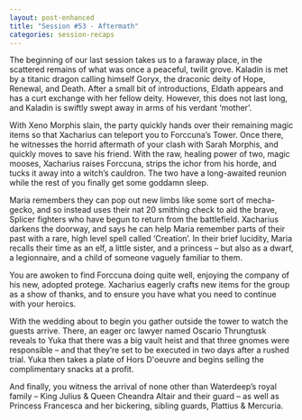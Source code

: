 ```yaml
---
layout: post-enhanced
title: "Session #53 - Aftermath"
categories: session-recaps
---
```


The beginning of our last session takes us to a faraway place, in the scattered remains of what was once a peaceful, twilit grove. Kaladin is met by a titanic dragon calling himself Goryx, the draconic deity of Hope, Renewal, and Death. After a small bit of introductions, Eldath appears and has a curt exchange with her fellow deity. However, this does not last long, and Kaladin is swiftly swept away in arms of his verdant ‘mother’.

With Xeno Morphis slain, the party quickly hands over their remaining magic items so that Xacharius can teleport you to Forccuna’s Tower. Once there, he witnesses the horrid aftermath of your clash with Sarah Morphis, and quickly moves to save his friend. With the raw, healing power of two, magic mooses, Xacharius raises Forccuna, strips the ichor from his horde, and tucks it away into a witch’s cauldron. The two have a long-awaited reunion while the rest of you finally get some goddamn sleep.

Maria remembers they can pop out new limbs like some sort of mecha-gecko, and so instead uses their nat 20 smithing check to aid the brave, Splicer fighters who have begun to return from the battlefield. Xacharius darkens the doorway, and says he can help Maria remember parts of their past with a rare, high level spell called ‘Creation’. In their brief lucidity, Maria recalls their time as an elf, a little sister, and a princess – but also as a dwarf, a legionnaire, and a child of someone vaguely familiar to them.

You are awoken to find Forccuna doing quite well, enjoying the company of his new, adopted protege. Xacharius eagerly crafts new items for the group as a show of thanks, and to ensure you have what you need to continue with your heroics.

With the wedding about to begin you gather outside the tower to watch the guests arrive. There, an eager orc lawyer named Oscario Thrungtusk reveals to Yuka that there was a big vault heist and that three gnomes were responsible –  and that they’re set to be executed in two days after a rushed trial. Yuka then takes a plate of Hors D'oeuvre and begins selling the complimentary snacks at a profit.

And finally, you witness the arrival of none other than Waterdeep’s royal family – King Julius & Queen Cheandra Altair and their guard – as well as Princess Francesca and her bickering, sibling guards, Plattius & Mercuria.
